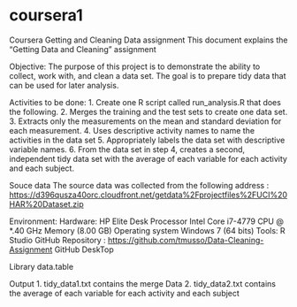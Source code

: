# coursera1
Coursera Getting and Cleaning Data assignment 
This document explains the “Getting Data and Cleaning” assignment 

Objective:
   The purpose of this project is to demonstrate the ability to collect, work with, and clean a data set. 
   The goal is to prepare tidy data that can be used for later analysis.

Activities to be done:
	1. Create one R script called run_analysis.R that does the following.
	2. Merges the training and the test sets to create one data set.
	3. Extracts only the measurements on the mean and standard deviation for each measurement.
	4. Uses descriptive activity names to name the activities in the data set
	5. Appropriately labels the data set with descriptive variable names.
	6. From the data set in step 4, creates a second, independent tidy data set with the average of each variable for each activity and each subject.
 
Souce data
   The source data was collected from the following address :
      https://d396qusza40orc.cloudfront.net/getdata%2Fprojectfiles%2FUCI%20HAR%20Dataset.zip

Environment:
	Hardware: HP Elite Desk 
                  Processor Intel Core i7-4779 CPU @ *.40 GHz
                  Memory  (8.00 GB)
                  Operating system Windows 7 (64 bits)
Tools:
	R Studio 
        GitHub Repository : https://github.com/tmusso/Data-Cleaning-Assignment
        GitHub DeskTop

Library
	data.table

Output
    1. tidy_data1.txt    contains the merge Data
    2. tidy_data2.txt    contains the average of each variable for each activity and each subject

